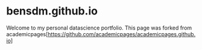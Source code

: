# bensdm.github.io
Welcome to my personal datascience portfolio. This page was forked from academicpages[https://github.com/academicpages/academicpages.github.io]
